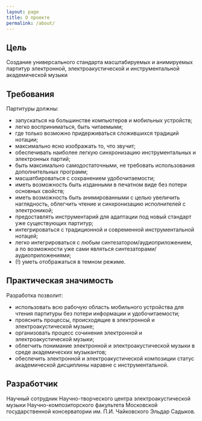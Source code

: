 ```yaml
---
layout: page
title: О проекте
permalink: /about/
---
```


## Цель

Cоздание универсального стандарта масштабируемых и анимируемых партитур электронной, электроакустической и инструментальной академической музыки

## Требования

Партитуры должны:

- запускаться на большинстве компьютеров и мобильных устройств;
- легко восприниматься, быть читаемыми;
- где только возможно придерживаться сложившихся традиций нотации;
- максимально ясно изображать то, что звучит;
- обеспечивать наиболее легкую синхронизацию инструментальных и электронных партий;
- быть максимально самодостаточными, не требовать использования дополнительных программ;
- масшатбироваться с сохранением удобочитаемости;
- иметь возможность быть изданными в печатном виде без потери основных свойств;
- иметь возможность быть анимированными с целью увеличить наглядность, облегчить чтение и синхронизацию исполнителей с электроникой;
- предоставлять инструментарий для адаптации под новый стандарт уже существующих партитур;
- интегрироваться с традиционной и современной инструментальной нотацей;
- легко интегрироваться с любым синтезатором/аудиоприложением, а по возможности уже сами являться синтезаторами/аудиоприложениями;
- (!) уметь отображаться в темном режиме.

## Практическая значимость

Разработка позволит:

- использовать всю рабочую область мобильного устройства для чтения партитуры без потери информации и удобочитаемости;
- прояснить процессы, происходящие в электронной и электроакустической музыке;
- организовать процесс сочинения электронной и электроакустической музыки;
- облегчить понимание электронной и электроакустической музыки в среде академических музыкантов;
- обеспечить электронной и электроакустической композиции статус академической дисциплины наравне с инструментальной.

## Разработчик

Научный сотрудник Научно-творческого центра электроакустической музыки Научно-композиторского факультета Московской государственной консерватории им. П.И. Чайковского Эльдар Садыков.
